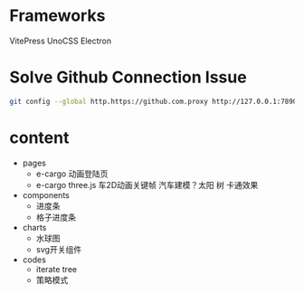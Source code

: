# Frameworks

VitePress UnoCSS Electron

# Solve Github Connection Issue

```bash
git config --global http.https://github.com.proxy http://127.0.0.1:7890
```
# content

- pages
  - e-cargo 动画登陆页
  - e-cargo three.js 车2D动画关键帧 汽车建模？太阳 树 卡通效果
- components
  - 进度条
  - 格子进度条
- charts
  - 水球图
  - svg开关组件
- codes
  - iterate tree
  - 策略模式